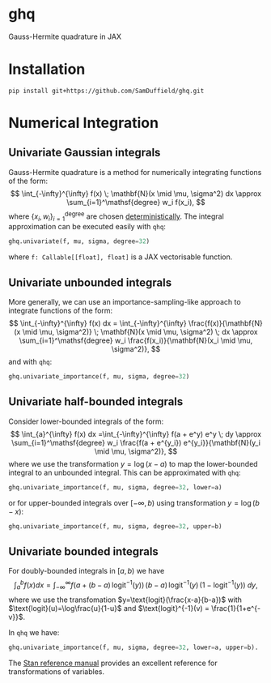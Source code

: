 # ghq

Gauss-Hermite quadrature in JAX

# Installation

```
pip install git+https://github.com/SamDuffield/ghq.git
```

# Numerical Integration


## Univariate Gaussian integrals
Gauss-Hermite quadrature is a method for numerically integrating functions of the form:
$$
\int_{-\infty}^{\infty} f(x) \; \mathbf{N}(x \mid \mu, \sigma^2) dx \approx \sum_{i=1}^\mathsf{degree} w_i f(x_i),
$$
where $\{x_i, w_i\}_{i=1}^\mathsf{degree}$ are chosen [deterministically](https://en.wikipedia.org/wiki/Gauss%E2%80%93Hermite_quadrature).  The integral approximation can be executed easily with `qhq`:
```python
ghq.univariate(f, mu, sigma, degree=32)
```
where `f: Callable[[float], float]` is a JAX vectorisable function.

## Univariate unbounded integrals
More generally, we can use an importance-sampling-like approach to integrate functions of the form:
$$
\int_{-\infty}^{\infty} f(x) dx = \int_{-\infty}^{\infty} \frac{f(x)}{\mathbf{N}(x \mid \mu, \sigma^2)} \; \mathbf{N}(x \mid \mu, \sigma^2) \; dx \approx \sum_{i=1}^\mathsf{degree} w_i \frac{f(x_i)}{\mathbf{N}(x_i \mid \mu, \sigma^2)},
$$
and with `qhq`:
```python
ghq.univariate_importance(f, mu, sigma, degree=32)
```

## Univariate half-bounded integrals
Consider lower-bounded integrals of the form:
$$
\int_{a}^{\infty} f(x) dx =\int_{-\infty}^{\infty} f(a + e^y) e^y \; dy \approx \sum_{i=1}^\mathsf{degree} w_i \frac{f(a + e^{y_i}) e^{y_i}}{\mathbf{N}(y_i \mid \mu, \sigma^2)},
$$
where we use the transformation $y = \log(x - a)$ to map the lower-bounded integral to an unbounded integral. This can be approximated with `qhq`:
```python
ghq.univariate_importance(f, mu, sigma, degree=32, lower=a)
```
or for upper-bounded integrals over $[-\infty, b)$ using transformation $y = \log(b - x)$:
```python
ghq.univariate_importance(f, mu, sigma, degree=32, upper=b)
```

## Univariate bounded integrals
For doubly-bounded integrals in $[a, b)$ we have
$$
\int_{a}^{b} f(x) dx = \int_{-\infty}^{\infty} f\left(a + (b-a)\,\text{logit}^{-1}(y)\right) \, (b-a) \, \text{logit}^{-1}(y) \, \left(1-\text{logit}^{-1}(y)\right) \; dy,
$$
where we use the transfomation $y=\text{logit}(\frac{x-a}{b-a})$ with $\text{logit}(u)=\log\frac{u}{1-u}$ and $\text{logit}^{-1}(v) = \frac{1}{1+e^{-v}}$.

In `qhq` we have:
```python
ghq.univariate_importance(f, mu, sigma, degree=32, lower=a, upper=b).
```

The [Stan reference manual](https://mc-stan.org/docs/reference-manual/variable-transforms.html) provides an excellent reference for transformations of variables.

